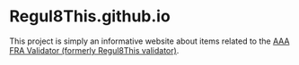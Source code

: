 # Regul8This.github.io
This project is simply an informative website about items related to the [AAA FRA Validator (formerly Regul8This validator)](https://findorascan.io/node?node=3560FD0632B4E2F4F16490BBD9CD0A763045BF35).
